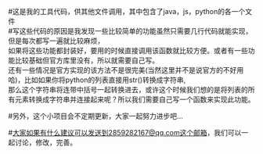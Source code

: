 #这是我的工具代码，供其他文件调用，其中包含了java，js，python的各一个文件\
#写这些代码的原因是我发现一些比较简单的功能虽然只需要几行代码就能实现，但是每次都写一遍就比较麻烦，\
如果将这些功能都封装好，要用的时候直接调用该函数就比较方便。或者有一些功能比较基础但官方库里没有，所以就需要自己写。\
还有一些情况是官方实现的该方法不是很完美(当然这里并不是说官方的不好用哈)，比如如果你将python的列表直接用str()转换成字符串,\
那么这个字符串将连带中括号一起转换进去，或许这个时候我们想的是将列表的所有元素转换成字符串并连接起来呢？所以我们需要自己写一个函数来实现此功能。

#另外，这个小项目会不定期更新，大家一起努力进步吧...

#大家如果有什么建议可以发送到2859282167@qq.com这个邮箱，我们可以一起讨论，修改，完善。
